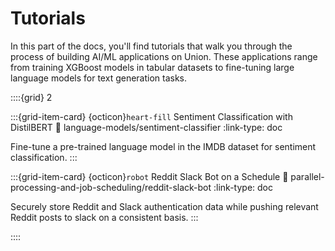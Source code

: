 # Tutorials

In this part of the docs, you'll find tutorials that walk you through the process
of building AI/ML applications on Union. These applications range from training
XGBoost models in tabular datasets to fine-tuning large language models for text
generation tasks.

::::{grid} 2

:::{grid-item-card} {octicon}`heart-fill` Sentiment Classification with DistilBERT
:link: language-models/sentiment-classifier
:link-type: doc

Fine-tune a pre-trained language model in the IMDB dataset for sentiment
classification.
:::

:::{grid-item-card} {octicon}`robot` Reddit Slack Bot on a Schedule
:link: parallel-processing-and-job-scheduling/reddit-slack-bot
:link-type: doc

Securely store Reddit and Slack authentication data while pushing relevant 
Reddit posts to slack on a consistent basis.
:::

::::
